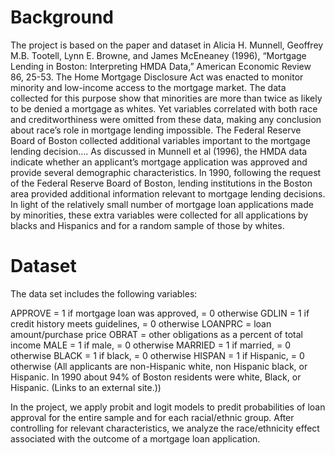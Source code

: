 # Background

The project is based on the paper and dataset in Alicia H. Munnell, Geoffrey M.B. Tootell, Lynn E. Browne, and James McEneaney (1996), “Mortgage Lending in Boston: Interpreting HMDA Data,” American Economic Review 86, 25-53.
The Home Mortgage Disclosure Act was enacted to monitor minority and low-income access to the mortgage market. The data collected for this purpose show that minorities are more than twice as likely to be denied a mortgage as whites.  Yet variables correlated with both race and creditworthiness were omitted from these data, making any conclusion about race’s role in mortgage lending impossible. The Federal Reserve Board of Boston collected additional variables important to the mortgage lending decision….
As discussed in Munnell et al (1996), the HMDA data indicate whether an applicant’s mortgage application was approved and provide several demographic characteristics.  In 1990, following the request of the Federal Reserve Board of Boston, lending institutions in the Boston area provided additional information relevant to mortgage lending decisions.  In light of the relatively small number of mortgage loan applications made by minorities, these extra variables were collected for all applications by blacks and Hispanics and for a random sample of those by whites.

# Dataset
The data set includes the following variables:

APPROVE = 1 if mortgage loan was approved, = 0 otherwise
GDLIN = 1 if credit history meets guidelines, = 0 otherwise
LOANPRC = loan amount/purchase price
OBRAT = other obligations as a percent of total income
MALE = 1 if male, = 0 otherwise
MARRIED = 1 if married, = 0 otherwise
BLACK = 1 if black, = 0 otherwise
HISPAN = 1 if Hispanic, = 0 otherwise
(All applicants are non-Hispanic white, non Hispanic black, or Hispanic.  In 1990 about 94% of Boston residents were white, Black, or Hispanic. (Links to an external site.))

In the project, we apply probit and logit models to predit probabilities of loan approval for the entire sample and for each racial/ethnic group.
After controlling for relevant characteristics, we analyze the race/ethnicity effect associated with the outcome of a mortgage loan application.

